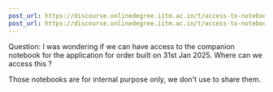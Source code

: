 ```yaml
---
post_url: https://discourse.onlinedegree.iitm.ac.in/t/access-to-notebooks/166100/2
post_url: https://discourse.onlinedegree.iitm.ac.in/t/access-to-notebooks/166100/1
---
```


Question: I was wondering if we can have access to the companion notebook for the application for order built on 31st Jan 2025. Where can we access this ?

Those notebooks are for internal purpose only, we don’t use to share them.
